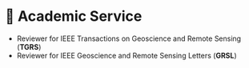 # 🔗 Academic Service
- Reviewer for IEEE Transactions on Geoscience and Remote Sensing (**TGRS**)
- Reviewer for IEEE Geoscience and Remote Sensing Letters (**GRSL**)